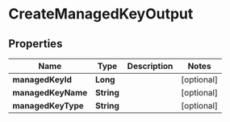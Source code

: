 

# CreateManagedKeyOutput

## Properties

Name | Type | Description | Notes
------------ | ------------- | ------------- | -------------
**managedKeyId** | **Long** |  |  [optional]
**managedKeyName** | **String** |  |  [optional]
**managedKeyType** | **String** |  |  [optional]



